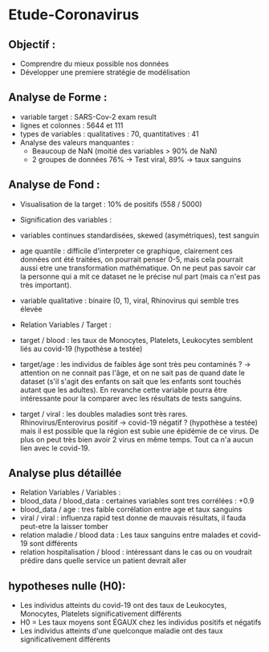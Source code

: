 # Etude-Coronavirus

## Objectif :

* Comprendre du mieux possible nos données
* Développer une premiere stratégie de modélisation 

## Analyse de Forme :

* variable target : SARS-Cov-2 exam result
* lignes et colonnes : 5644 et 111
* types de variables : qualitatives : 70, quantitatives : 41
* Analyse des valeurs manquantes :
  * Beaucoup de NaN (moitié des variables > 90% de NaN)
  * 2 groupes de données 76% -> Test viral, 89% -> taux sanguins 

## Analyse de Fond :

* Visualisation de la target : 10% de positifs (558 / 5000)
* Signification des variables : 
 * variables continues standardisées, skewed (asymétriques), test sanguin 
 * age quantile : difficile d'interpreter ce graphique, clairement ces données ont été traitées, on pourrait penser 0-5, mais cela pourrait aussi etre une transformation mathématique. On ne peut pas savoir car la personne qui a mit ce dataset ne le précise nul part (mais ca n'est pas très important).
 * variable qualitative : binaire (0, 1), viral, Rhinovirus qui semble tres élevée

* Relation Variables / Target :
 * target / blood : les taux de Monocytes, Platelets, Leukocytes semblent liés au covid-19 (hypothèse a testée)
 * target/age : les individus de faibles âge sont très peu contaminés ? -> attention on ne connait pas l'âge, et on ne sait pas de   quand date le dataset (s'il s'agit des enfants on sait que les enfants sont touchés autant que les adultes). En revanche cette variable pourra être intéressante pour la comparer avec les résultats de tests sanguins.
 * target / viral : les doubles maladies sont très rares. Rhinovirus/Enterovirus positif -> covid-19 négatif ? (hypothèse a testée) mais il est possible que la région est subie une épidémie de ce virus. De plus on peut très bien avoir 2 virus en même temps. Tout ca n'a aucun lien avec le covid-19.

## Analyse plus détaillée

* Relation Variables / Variables :
 * blood_data / blood_data : certaines variables sont tres corrélées : +0.9
 * blood_data / age : tres faible corrélation entre age et taux sanguins
 * viral / viral : influenza rapid test donne de mauvais résultats, il fauda peut-etre la laisser tomber
 * relation maladie / blood data : Les taux sanguins entre malades et covid-19 sont différents
 * relation hospitalisation / blood : intéressant dans le cas ou on voudrait prédire dans quelle service un patient devrait aller

## hypotheses nulle (H0):
 * Les individus atteints du covid-19 ont des taux de Leukocytes, Monocytes, Platelets significativement différents
 * H0 = Les taux moyens sont ÉGAUX chez les individus positifs et négatifs
 * Les individus atteints d'une quelconque maladie ont des taux significativement différents

